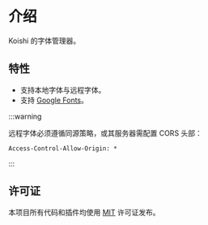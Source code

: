 # 介绍

Koishi 的字体管理器。

## 特性
- 支持本地字体与远程字体。
- 支持 [Google Fonts](https://fonts.google.com/)。

:::warning

远程字体必须遵循同源策略，或其服务器需配置 CORS 头部：

```text
Access-Control-Allow-Origin: *

```
:::

## 许可证
本项目所有代码和插件均使用 [MIT](https://github.com/koishijs/koishi-plugin-fonts/blob/main/LICENSE) 许可证发布。

